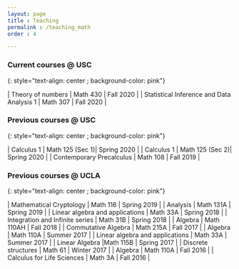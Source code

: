 ```yaml
---
layout: page
title : Teaching
permalink : /teaching_math
order : 4

---
```


### Current courses @ USC
{: style="text-align: center ; background-color: pink"}

| Theory of numbers | Math 430 | Fall 2020 |
| Statistical Inference and Data Analysis 1 | Math 307 | Fall 2020 |


### Previous courses @ USC
{: style="text-align: center ; background-color: pink"}

| Calculus 1 |    Math 125 (Sec 1)|	Spring 2020 |
| Calculus 1 |    Math 125 (Sec 2)|	Spring 2020 |
| Contemporary Precalculus |	Math 108 | Fall 2019 |

### Previous courses @ UCLA
{: style="text-align: center ; background-color: pink"}

| Mathematical Cryptology	| Math 116	 | Spring 2019 |
| Analysis	| Math 131A |	Spring 2019 |
| Linear algebra and applications |	Math 33A	| Spring 2018 |
| Integration and Infinite series |	Math 31B | Spring 2018 |
| Algebra	 | Math 110AH |	Fall 2018 |
| Commutative Algebra |	Math 215A |	Fall 2017 |
| Algebra	| Math 110A |	Summer 2017 |
| Linear algebra and applications |	Math 33A |	Summer 2017 |
| Linear Algebra	|Math 115B |	Spring 2017 |
| Discrete structures	| Math 61 |	Winter 2017 |
| Algebra |	Math 110A |	Fall 2016 |
| Calculus for Life Sciences |	Math 3A |	Fall 2016 |